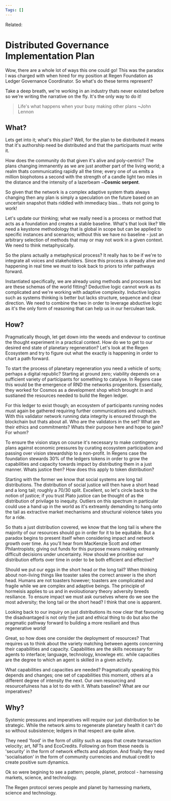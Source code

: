 ```yaml
---
Tags: []
---
```

Related: 
# Distributed Governance Implementation Plan

Wow, there are a whole lot of ways this one could go! This was the paradox I was charged with when hired for my position at Regen Foundation as Ledger Governance Coordinator. So what's do these terms represent? 

Take a deep breath, we're working in an industry thats never existed before so we're writing the narrative on the fly. It's the only way to do it! 

> Life's what happens when your busy making other plans ~John Lennon

## What?
Lets get into it; what's this plan? Well, for the plan to be distributed it means that it's authorship need be distributed and that the participants must write it. 

How does the community do that given it's alive and poly-centric? The plans changing immanently as we are just another part of the living world; a realm thats communicating rapidly all the time; every one of us emits a million biophotons a second with the strength of a candle light two miles in the distance and the intensity of a lazerbeam ~**Cosmic serpent**. 

So given that the network is a complex adaptive system thats always changing then any plan is simply a speculation on the future based on an uncertain snapshot thats riddled with immediacy bias... thats not going to work! 

Let's update our thinking; what we really need is a process or method that acts as a foundation and creates a stable baseline. What's that look like? We need a keystone methodology that is global in scope but can be applied to specific instances and scenarios; without this we have no baseline - just an arbitrary selection of methods that may or may not work in a given context. We need to think metaphysically.

So the plans actually a metaphysical process? It really has to be if we're to integrate all voices and stakeholders. Since this process is already alive and happening in real time we must to look back to priors to infer pathways forward. 

Instantiated specifically, we are already using methods and processes but are these schemas of the world fitting? Deductive logic cannot work as its complicated and we're working with adaptive complexity. Inductive logics such as systems thinking is better but lacks structure, sequence and clear direction. We need to combine the two in order to leverage abductive logic as it's the only form of reasoning that can help us in our herculean task.

## How?
Pragmatically though, let get down into the weeds and endevour to continue the thought experiment in a practical context. How do we to get to our desired end state of planetary regeneration? Let's look at the Regen Ecosystem and try to figure out what the exactly is happening in order to chart a path forward. 

To start the process of planetary regeneration you need a vehicle of sorts; perhaps a digital republic? Starting at ground zero; viability depends on a sufficient variety of participants for something to catalyse. In Regens case this would be the emergence of RND the networks progenitors. Essentially, they worked for Cosmos as a development shop which brought in and sustianed the resources needed to build the Regen ledger. 

For this ledger to exist though; an ecosystem of participants running nodes must again be gathered requiring further communications and outreach. With this validator network running data integrity is ensured through the blockchain but thats about all. Who are the validators in the set? What are their ethics and commitments? Whats their purpose here and hope to gain? For whom?

To ensure the vision stays on course it's necessary to make contingency plans against economic pressures by curating ecosystem participation and passing over vision stewardship to a non-profit. In Regens case the foundation stewards 30% of the ledgers tokens in order to grow the capabilities and capacity towards impact by distributing them in a just manner. Whats justice then? How does this apply to token distribution?

Starting with the former we know that social systems are long tail distributions. The distribution of social justice will then have a short head and a long tail; roughly a 70/30 split. Excellent, so let's circle back to the notion of justice; if you trust Plato justice can be thought of as the distribution of privilage to inequity. Outliers on this spectrum in particular could use a hand up in the world as it's extreamly demanding to hang onto the tail as extractive market mechanisms and structural violence takes you for a ride. 

So thats a just distribution covered, we know that the long tail is where the majority of our resources should go in order for it to be equitable. But a paradox begins to present itself when considering impact and network growth over time. As you'll hear from MacKenzie Scott and other Philantropists; giving out funds for this purpose means making extreamly difficult decisions under uncertainty. How should we prioritise our distribution efforts over time in order to be both efficient and effective? 


Should we put our eggs in the short head or the long tail? When thinking about non-living things like toaster sales the correct answer is the short head. Humans are not toasters however; toasters are complicated and fragile while we are complex and adaptive beings. The principle of hormeisis applies to us and in evoloutionary theory adversity breeds resiliance. To ensure impact we must ask ourselves where do we see the most adversity; the long tail or the short head? I think that one is apparent.

Looking back to our inquiry on just distributions its now clear that favouring the disadvantaged is not only the just and ethical thing to do but also the pragmatic pathway forward to building a more resiliant and thus regenerative world! 

Great, so how does one consider the deployment of resources? That requires us to think about the variety matching between agents concerning their capabilities and capacity. Capabilities are the skills necessary for agents to interface; language, technology, knowlege etc. while capacities are the degree to which an agent is skilled in a given activity. 

What capabilities and capacities are needed? Pragmatically speaking this depends and changes; one set of capabilities this moment, others at a different degree of intensity the next. Our own resourcing and resourcefulness has a lot to do with it. Whats baseline? What are our imperatives? 

## Why?
Systemic pressures and imperatives will require our just distribution to be strategic.
While the network aims to regenerate planetary health it can't do so without subsistence; ledgers in that respect are quite alive. 

They need 'food' in the form of utility such as apps that create transaction velocity; art, NFTs and EcoCredits. Following on from these needs is 'security' in the form of network effects and adoption. And finally they need 'socialisation' in the form of community currencies and mutual credit to create positive sum dynamics. 

Ok so were begining to see a pattern; people, planet, protocol - harnessing markets, science, and technology. 

The Regen protocol serves people and planet by harnessing markets, science and technology. 
